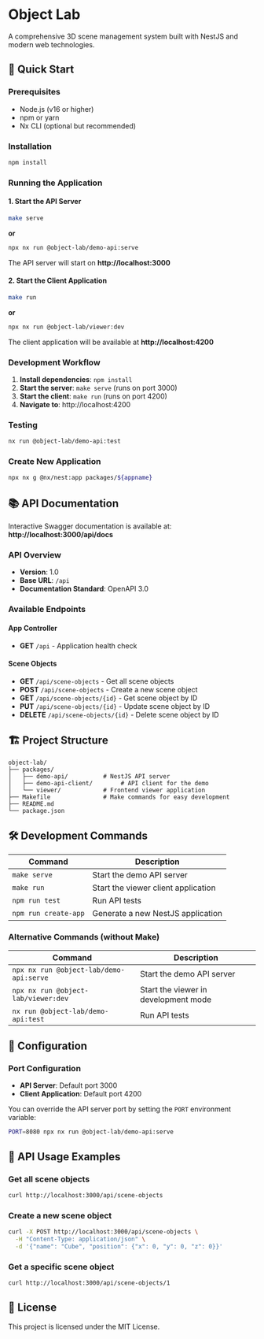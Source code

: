 # Object Lab

A comprehensive 3D scene management system built with NestJS and modern web technologies.

## 🚀 Quick Start

### Prerequisites

- Node.js (v16 or higher)
- npm or yarn
- Nx CLI (optional but recommended)

### Installation

```bash
npm install
```

### Running the Application

#### 1. Start the API Server
```bash
make serve
```
**or**
```bash
npx nx run @object-lab/demo-api:serve
```

The API server will start on **http://localhost:3000**

#### 2. Start the Client Application
```bash
make run
```
**or**
```bash
npx nx run @object-lab/viewer:dev
```

The client application will be available at **http://localhost:4200**

### Development Workflow

1. **Install dependencies**: `npm install`
2. **Start the server**: `make serve` (runs on port 3000)
3. **Start the client**: `make run` (runs on port 4200)
4. **Navigate to**: http://localhost:4200

### Testing

```bash
nx run @object-lab/demo-api:test
```

### Create New Application

```bash
npx nx g @nx/nest:app packages/${appname}
```

## 📚 API Documentation

Interactive Swagger documentation is available at: **http://localhost:3000/api/docs**

### API Overview

- **Version**: 1.0
- **Base URL**: `/api`
- **Documentation Standard**: OpenAPI 3.0

### Available Endpoints

#### App Controller
- **GET** `/api` - Application health check

#### Scene Objects
- **GET** `/api/scene-objects` - Get all scene objects
- **POST** `/api/scene-objects` - Create a new scene object
- **GET** `/api/scene-objects/{id}` - Get scene object by ID
- **PUT** `/api/scene-objects/{id}` - Update scene object by ID
- **DELETE** `/api/scene-objects/{id}` - Delete scene object by ID

## 🏗️ Project Structure

```
object-lab/
├── packages/
│   ├── demo-api/          # NestJS API server
│   ├── demo-api-client/        # API client for the demo
│   └── viewer/            # Frontend viewer application
├── Makefile               # Make commands for easy development
├── README.md
└── package.json
```

## 🛠️ Development Commands

| Command                | Description                          |
| ---------------------- | ------------------------------------ |
| `make serve`          | Start the demo API server            |
| `make run`            | Start the viewer client application  |
| `npm run test`        | Run API tests                        |
| `npm run create-app`  | Generate a new NestJS application    |

### Alternative Commands (without Make)

| Command                                      | Description                          |
| -------------------------------------------- | ------------------------------------ |
| `npx nx run @object-lab/demo-api:serve`     | Start the demo API server            |
| `npx nx run @object-lab/viewer:dev`         | Start the viewer in development mode |
| `nx run @object-lab/demo-api:test`          | Run API tests                        |

## 🔧 Configuration

### Port Configuration

- **API Server**: Default port 3000
- **Client Application**: Default port 4200

You can override the API server port by setting the `PORT` environment variable:

```bash
PORT=8080 npx nx run @object-lab/demo-api:serve
```

## 📖 API Usage Examples

### Get all scene objects

```bash
curl http://localhost:3000/api/scene-objects
```

### Create a new scene object

```bash
curl -X POST http://localhost:3000/api/scene-objects \
  -H "Content-Type: application/json" \
  -d '{"name": "Cube", "position": {"x": 0, "y": 0, "z": 0}}'
```

### Get a specific scene object

```bash
curl http://localhost:3000/api/scene-objects/1
```
## 📄 License

This project is licensed under the MIT License.